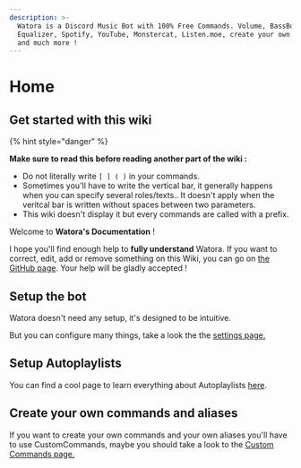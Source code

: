 ```yaml
---
description: >-
  Watora is a Discord Music Bot with 100% Free Commands. Volume, BassBoost,
  Equalizer, Spotify, YouTube, Monstercat, Listen.moe, create your own commands
  and much more !
---
```


# Home

## Get started with this wiki

{% hint style="danger" %}

**Make sure to read this before reading another part of the wiki :**

* Do not literally write `[ ] ( )` in your commands. 
* Sometimes you'll have to write the vertical bar, it generally happens when you can specify several roles/texts.. It doesn't apply when the veritcal bar is written without spaces between two parameters.
* This wiki doesn't display it but every commands are called with a prefix.

Welcome to **Watora's Documentation** !

I hope you'll find enough help to **fully understand** Watora. If you want to correct, edit, add or remove something on this Wiki, you can go on [the GitHub page](https://github.com/Zenrac/watora-doc). Your help will be gladly accepted !

## Setup the bot

Watora doesn't need any setup, it's designed to be intuitive.

But you can configure many things, take a look the the [settings page.](configuration/settings.md)

## Setup Autoplaylists

You can find a cool page to learn everything about Autoplaylists [here](features/autoplaylists.md).

## Create your own commands and aliases

If you want to create your own commands and your own aliases you'll have to use CustomCommands, maybe you should take a look to the [Custom Commands page.](https://github.com/Zenrac/watora-doc/tree/7b033c075b35be8a31e48251c038c193f9441d95/features/custom-commands-1.md)

